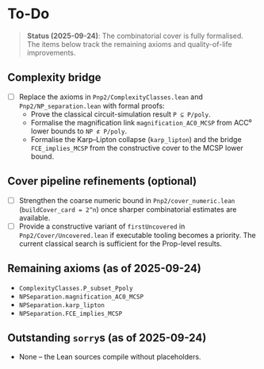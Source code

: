 # To-Do
> **Status (2025-09-24)**: The combinatorial cover is fully formalised.  The items below track the remaining axioms and quality-of-life improvements.

## Complexity bridge

- [ ] Replace the axioms in `Pnp2/ComplexityClasses.lean` and `Pnp2/NP_separation.lean` with formal proofs:
  - Prove the classical circuit-simulation result `P ⊆ P/poly`.
  - Formalise the magnification link `magnification_AC0_MCSP` from ACC⁰ lower bounds to `NP ⊄ P/poly`.
  - Formalise the Karp–Lipton collapse (`karp_lipton`) and the bridge `FCE_implies_MCSP` from the constructive cover to the MCSP lower bound.

## Cover pipeline refinements (optional)

- [ ] Strengthen the coarse numeric bound in `Pnp2/cover_numeric.lean` (`buildCover_card = 2^n`) once sharper combinatorial estimates are available.
- [ ] Provide a constructive variant of `firstUncovered` in `Pnp2/Cover/Uncovered.lean` if executable tooling becomes a priority.  The current classical search is sufficient for the Prop-level results.

## Remaining axioms (as of 2025-09-24)

- `ComplexityClasses.P_subset_Ppoly`
- `NPSeparation.magnification_AC0_MCSP`
- `NPSeparation.karp_lipton`
- `NPSeparation.FCE_implies_MCSP`

## Outstanding `sorry`s (as of 2025-09-24)

- None – the Lean sources compile without placeholders.
